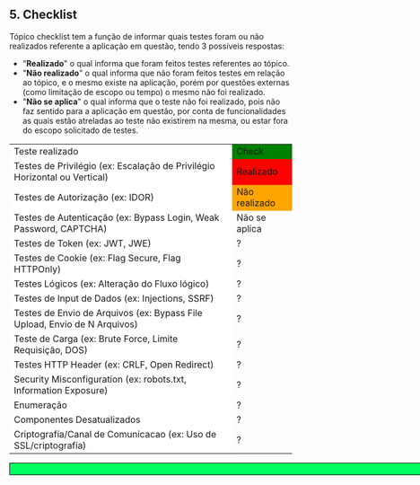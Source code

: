<!--Checklist-->
## 5. Checklist

Tópico checklist tem a função de informar quais testes foram ou não realizados referente a aplicação em questão, tendo 3 possíveis respostas:

- "**Realizado**" o qual informa que foram feitos testes referentes ao tópico.
- "**Não realizado**" o qual informa que não foram feitos testes em relação ao tópico, e o mesmo existe na aplicação, porém por questões externas (como limitação de escopo ou tempo) o mesmo não foi realizado.
- "**Não se aplica**" o qual informa que o teste não foi realizado, pois não faz sentido para a aplicação em questão, por conta de funcionalidades as quais estão atreladas ao teste não existirem na mesma, ou estar fora do escopo solicitado de testes.

<!--Cores Tabela-->
<style>
    .heatMapCheck {
        width: 100%;
        text-align: center;
    }
    .heatMapCheck th {
        background: grey;
        word-wrap: break-word;
        text-align: center;
    }
    .heatMapCheck tr:nth-child(1) { background: green; }
    .heatMapCheck tr:nth-child(2) { background: red; }
    .heatMapCheck tr:nth-child(3) { background: orange; }
    .heatMapCheck td:nth-child(1) { background: white; }
</style>

<div class="heatMapCheck">

<!--Preencher Checklist, e alterar cores equivalentes-->
<table>
    <tr>
        <td>Teste realizado</td>
        <td>Check</td>
    </tr>
    <tr>
        <td>Testes de Privilégio (ex: Escalação de Privilégio Horizontal ou Vertical)</td>
        <td>Realizado</td>
    </tr>
    <tr>
        <td>Testes de Autorização (ex: IDOR)</td>
        <td>Não realizado</td>
    </tr>
    <tr>
        <td>Testes de Autenticação (ex: Bypass Login, Weak Password, CAPTCHA)</td>
        <td>Não se aplica</td>
    </tr>
    <tr>
        <td>Testes de Token (ex: JWT, JWE)</td>
        <td>?</td>
    </tr>
    <tr>
        <td>Testes de Cookie (ex: Flag Secure, Flag HTTPOnly)</td>
        <td>?</td>
    </tr>
    <tr>
        <td>Testes Lógicos (ex: Alteração do Fluxo lógico)</td>
        <td>?</td>
    </tr>
    <tr>
        <td>Testes de Input de Dados (ex: Injections, SSRF)</td>
        <td>?</td>
    </tr>
    <tr>
        <td>Testes de Envio de Arquivos (ex: Bypass File Upload, Envio de N Arquivos)</td>
        <td>?</td>
    </tr>
    <tr>
        <td>Teste de Carga (ex: Brute Force, Limite Requisição, DOS)</td>
        <td>?</td>
    </tr>
    <tr>
        <td>Testes HTTP Header (ex: CRLF, Open Redirect)</td>
        <td>?</td>
    </tr>
    <tr>
        <td>Security Misconfiguration (ex: robots.txt, Information Exposure)</td>
        <td>?</td>
    </tr>
    <tr>
        <td>Enumeração</td>
        <td>?</td>
    </tr>
    <tr>
        <td>Componentes Desatualizados</td>
        <td>?</td>
    </tr>
    <tr>
        <td>Criptografía/Canal de Comunicacao (ex: Uso de SSL/criptografía)</td>
        <td>?</td>
    </tr>
</table>
</div>

<!--Fim da Página-->
<div style="page-break-after: always; visibility: hidden"> 
</div>
<div style="background-color: #01ff5f;height: 20px;width: 900px;margin-bottom: 15px;border: 1px solid black;position: vertical-align: top;"></div>
<br>